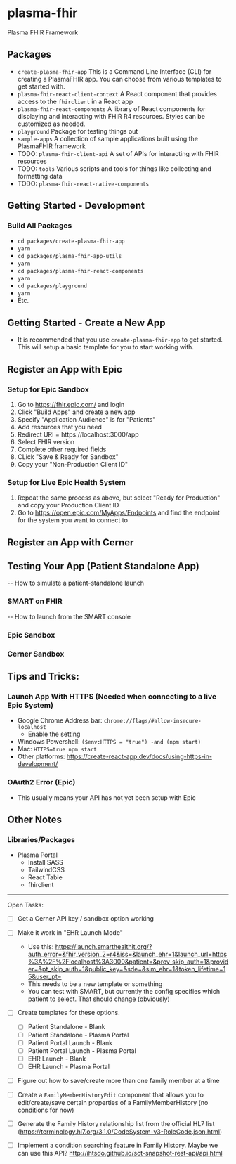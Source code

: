 # plasma-fhir
Plasma FHIR Framework

## Packages
- `create-plasma-fhir-app` This is a Command Line Interface (CLI) for creating a PlasmaFHIR app. You can choose from various templates to get started with.
- `plasma-fhir-react-client-context` A React component that provides access to the `fhirclient` in a React app
- `plasma-fhir-react-components` A library of React components for displaying and interacting with FHIR R4 resources. Styles can be customized as needed.
- `playground` Package for testing things out
- `sample-apps` A collection of sample applications built using the PlasmaFHIR framework
- TODO: `plasma-fhir-client-api` A set of APIs for interacting with FHIR resources
- TODO: `tools` Various scripts and tools for things like collecting and formatting data
- TODO: `plasma-fhir-react-native-components`

## Getting Started - Development

### Build All Packages
- `cd packages/create-plasma-fhir-app`
- `yarn`
- `cd packages/plasma-fhir-app-utils`
- `yarn`
- `cd packages/plasma-fhir-react-components`
- `yarn`
- `cd packages/playground`
- `yarn`
- Etc.

## Getting Started - Create a New App
- It is recommended that you use `create-plasma-fhir-app` to get started. This will setup a basic template for you to start working with.

## Register an App with Epic

### Setup for Epic Sandbox
1. Go to https://fhir.epic.com/ and login
2. Click "Build Apps" and create a new app
3. Specify "Application Audience" is for "Patients"
4. Add resources that you need
5. Redirect URI = https://localhost:3000/app
6. Select FHIR version
7. Complete other required fields
8. CLick "Save & Ready for Sandbox"
9. Copy your "Non-Production Client ID"

### Setup for Live Epic Health System
1. Repeat the same process as above, but select "Ready for Production" and copy your Production Client ID
2. Go to https://open.epic.com/MyApps/Endpoints and find the endpoint for the system you want to connect to

## Register an App with Cerner

## Testing Your App (Patient Standalone App)
-- How to simulate a patient-standalone launch

### SMART on FHIR
-- How to launch from the SMART console

### Epic Sandbox

### Cerner Sandbox


## Tips and Tricks:

### Launch App With HTTPS (Needed when connecting to a live Epic System)
- Google Chrome Address bar: `chrome://flags/#allow-insecure-localhost`
  - Enable the setting
- Windows Powershell: `($env:HTTPS = "true") -and (npm start)`
- Mac: `HTTPS=true npm start`
- Other platforms: https://create-react-app.dev/docs/using-https-in-development/

### OAuth2 Error (Epic)
- This usually means your API has not yet been setup with Epic

## Other Notes

### Libraries/Packages
- Plasma Portal
  - Install SASS
  - TailwindCSS
  - React Table
  - fhirclient

___

Open Tasks:
- [ ] Get a Cerner API key / sandbox option working
- [ ] Make it work in "EHR Launch Mode"
   - Use this: https://launch.smarthealthit.org/?auth_error=&fhir_version_2=r4&iss=&launch_ehr=1&launch_url=https%3A%2F%2Flocalhost%3A3000&patient=&prov_skip_auth=1&provider=&pt_skip_auth=1&public_key=&sde=&sim_ehr=1&token_lifetime=15&user_pt=
   - This needs to be a new template or something
   - You can test with SMART, but currently the config specifies which patient to select. That should change (obviously)
 - [ ] Create templates for these options.
   - [ ] Patient Standalone - Blank
   - [ ] Patient Standalone - Plasma Portal
   - [ ] Patient Portal Launch - Blank
   - [ ] Patient Portal Launch - Plasma Portal
   - [ ] EHR Launch - Blank
   - [ ] EHR Launch - Plasma Portal
 - [ ] Figure out how to save/create more than one family member at a time
 - [ ] Create a `FamilyMemberHistoryEdit` component that allows you to edit/create/save certain properties of a FamilyMemberHistory (no conditions for now)
 - [ ] Generate the Family History relationship list from the official HL7 list (https://terminology.hl7.org/3.1.0/CodeSystem-v3-RoleCode.json.html)
 - [ ] Implement a condition searching feature in Family History. Maybe we can use this API? http://ihtsdo.github.io/sct-snapshot-rest-api/api.html







